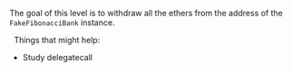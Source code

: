 The goal of this level is to withdraw all the ethers from the address of the `FakeFibonacciBank` instance.

&nbsp;
Things that might help:
* Study delegatecall
